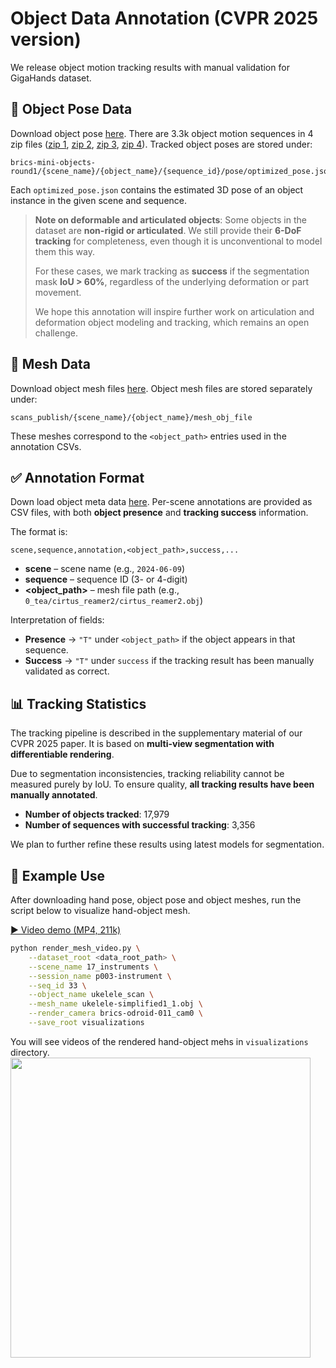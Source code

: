 

# Object Data Annotation (CVPR 2025 version)

We release object motion tracking results with manual validation for GigaHands dataset.


## 📂 Object Pose Data

Download object pose [here](https://app.globus.org/file-manager?origin_id=2dc33637-199d-4199-bf5d-40004da7e485&origin_path=%2Fdata%2Fssrinath%2Fdatasets%2FAction%2Fbrics-mini%2Fpublic_data%2F). There are 3.3k object motion sequences in 4 zip files ([zip 1](https://m-8f2a9c.56197.5898.data.globus.org/data/ssrinath/datasets/Action/brics-mini/public_data/pose_jsons_round1_001.zip), [zip 2](https://m-8f2a9c.56197.5898.data.globus.org/data/ssrinath/datasets/Action/brics-mini/public_data/pose_jsons_round1_002.zip), [zip 3](https://m-8f2a9c.56197.5898.data.globus.org/data/ssrinath/datasets/Action/brics-mini/public_data/pose_jsons_round1_003.zip), [zip 4](https://m-8f2a9c.56197.5898.data.globus.org/data/ssrinath/datasets/Action/brics-mini/public_data/pose_jsons_round1_004.zip)).
Tracked object poses are stored under:

```
brics-mini-objects-round1/{scene_name}/{object_name}/{sequence_id}/pose/optimized_pose.json
```

Each `optimized_pose.json` contains the estimated 3D pose of an object instance in the given scene and sequence.

> **Note on deformable and articulated objects**:
> Some objects in the dataset are **non-rigid or articulated**.
> We still provide their **6-DoF tracking** for completeness, even though it is unconventional to model them this way.
>
> For these cases, we mark tracking as **success** if the segmentation mask **IoU > 60%**, regardless of the underlying deformation or part movement.
>
> We hope this annotation will inspire further work on articulation and deformation object modeling and tracking, which remains an open challenge.

## 🧩 Mesh Data

Download object mesh files [here](https://g-852369.56197.5898.data.globus.org/scans_publish.zip). Object mesh files are stored separately under:

```
scans_publish/{scene_name}/{object_name}/mesh_obj_file
```

These meshes correspond to the `<object_path>` entries used in the annotation CSVs.


## ✅ Annotation Format

Down load object meta data [here](https://m-8f2a9c.56197.5898.data.globus.org/data/ssrinath/datasets/Action/brics-mini/public_data/object_meta.zip). Per-scene annotations are provided as CSV files, with both **object presence** and **tracking success** information.

The format is:

```
scene,sequence,annotation,<object_path>,success,...
```

* **scene** – scene name (e.g., `2024-06-09`)
* **sequence** – sequence ID (3- or 4-digit)
* **\<object\_path>** – mesh file path (e.g., `0_tea/cirtus_reamer2/cirtus_reamer2.obj`)

Interpretation of fields:

* **Presence** → `"T"` under `<object_path>` if the object appears in that sequence.
* **Success** → `"T"` under `success` if the tracking result has been manually validated as correct.


## 📊 Tracking Statistics

The tracking pipeline is described in the supplementary material of our CVPR 2025 paper. It is based on **multi-view segmentation with differentiable rendering**.

Due to segmentation inconsistencies, tracking reliability cannot be measured purely by IoU. To ensure quality, **all tracking results have been manually annotated**.

* **Number of objects tracked**: 17,979
* **Number of sequences with successful tracking**: 3,356

We plan to further refine these results using latest models for segmentation. 

## 🎥 Example Use

After downloading hand pose, object pose and object meshes, run the script below to visualize hand-object mesh. 

[▶ Video demo (MP4, 211k)](visualizations/17_instruments/p003-instrument_0033/output.mp4)
```bash
python render_mesh_video.py \
    --dataset_root <data_root_path> \
    --scene_name 17_instruments \
    --session_name p003-instrument \
    --seq_id 33 \
    --object_name ukelele_scan \
    --mesh_name ukelele-simplified1_1.obj \
    --render_camera brics-odroid-011_cam0 \
    --save_root visualizations

```

You will see videos of the rendered hand-object mehs in `visualizations` directory.
<img src='visualizations/17_instruments/p003-instrument_0033/output.gif' width=480>